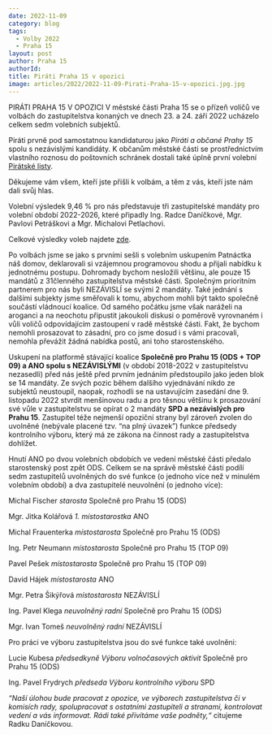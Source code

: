 ```yaml
---
date: 2022-11-09
category: blog
tags: 
  - Volby 2022
  - Praha 15
layout: post
author: Praha 15
authorId: 
title: Piráti Praha 15 v opozici
image: articles/2022/2022-11-09-Pirati-Praha-15-v-opozici.jpg.jpg
---
```


PIRÁTI PRAHA 15 V OPOZICI
V městské části Praha 15 se o přízeň voličů ve volbách do zastupitelstva konaných ve dnech 23. a 24. září 2022 ucházelo celkem sedm volebních subjektů.

Piráti prvně pod samostatnou kandidaturou jako *Piráti a občané Prahy 15* spolu s nezávislými kandidáty. K občanům městské části se prostřednictvím vlastního roznosu do poštovních schránek dostali také úplně první volební [Pirátské listy](https://a.pirati.cz/praha15/plisty-2022-leto/#plisty/page1). 

Děkujeme vám všem, kteří jste přišli k volbám, a těm z vás, kteří jste nám dali svůj hlas.

Volební výsledek 9,46 % pro nás představuje tři zastupitelské mandáty pro volební období 2022-2026, které připadly Ing. Radce Daníčkové, Mgr. Pavlovi Petráškovi a Mgr. Michalovi Petlachovi.

Celkové výsledky voleb najdete [zde]( https://www.volby.cz/pls/kv2022/kv1111?xjazyk=CZ&xid=1&xdz=5&xnumnuts=1100&xobec=547387&xstat=0&xvyber=0). 

Po volbách jsme se jako s prvními sešli s volebním uskupením Patnáctka náš domov, deklarovali si vzájemnou programovou shodu a přijali nabídku k jednotnému postupu. Dohromady bychom nesložili většinu, ale pouze 15 mandátů z 31členného zastupitelstva městské části. Společným prioritním partnerem pro nás byli NEZÁVISLÍ se svými 2 mandáty. Také jednání s dalšími subjekty jsme směřovali k tomu, abychom mohli být takto společně součástí vládnoucí koalice. Od samého počátku jsme však naráželi na aroganci a na neochotu připustit jakoukoli diskusi o poměrově vyrovnaném i vůli voličů odpovídajícím zastoupení v radě městské části. Fakt, že bychom nemohli prosazovat to zásadní, pro co jsme dosud i s vámi pracovali, nemohla převážit žádná nabídka postů, ani toho starostenského. 

Uskupení na platformě stávající koalice **Společně pro Prahu 15 (ODS + TOP 09) a ANO spolu s NEZÁVISLÝMI** (v období 2018-2022 v zastupitelstvu nezasedli) před nás ještě před prvním jednáním předstoupilo jako jeden blok se 14 mandáty. Ze svých pozic během dalšího vyjednávání nikdo ze subjektů neustoupil, naopak, rozhodli se na ustavujícím zasedání dne 9. listopadu 2022 stvrdit menšinovou radu a pro těsnou většinu k prosazování své vůle v zastupitelstvu se opírat o 2 mandáty **SPD a nezávislých pro Prahu 15**. Zastupitel téže nejmenší opoziční strany byl zároveň zvolen do uvolněné (nebývale placené tzv. “na plný úvazek”) funkce předsedy kontrolního výboru, který má ze zákona na činnost rady a zastupitelstva dohlížet. 

Hnutí ANO po dvou volebních obdobích ve vedení městské části předalo starostenský post zpět ODS. Celkem se na správě městské části podílí sedm zastupitelů uvolněných do své funkce (o jednoho více než v minulém volebním období) a dva zastupitelé neuvolnění (o jednoho více): 

Michal Fischer *starosta* Společně pro Prahu 15 (ODS)

Mgr. Jitka Kolářová *1. místostarostka* ANO

Michal Frauenterka *místostarosta* Společně pro Prahu 15 (ODS)

Ing. Petr Neumann *místostarosta* Společně pro Prahu 15 (TOP 09)

Pavel Pešek *místostarosta* Společně pro Prahu 15 (TOP 09)

David Hájek *místostarosta* ANO

Mgr. Petra Šikýřová *místostarosta* NEZÁVISLÍ

Ing. Pavel Klega *neuvolněný radní* Společně pro Prahu 15 (ODS)

Mgr. Ivan Tomeš *neuvolněný radní* NEZÁVISLÍ 

Pro práci ve výboru zastupitelstva jsou do své funkce také uvolněni:

Lucie Kubesa *předsedkyně Výboru volnočasových aktivit* Společně pro Prahu 15 (ODS)

Ing. Pavel Frydrych *předseda Výboru kontrolního výboru* SPD

*“Naší úlohou bude pracovat z opozice, ve výborech zastupitelstva či v komisích rady, spolupracovat s ostatními zastupiteli a stranami, kontrolovat vedení a vás informovat. Rádi také přivítáme vaše podněty,“* citujeme Radku Daníčkovou.
